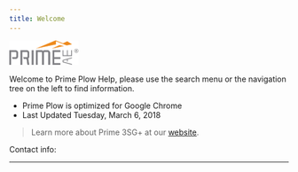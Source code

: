 ```yaml
---
title: Welcome
---
```

<img src="/img/PRIME-Logo.png" width="124.5" height="44.75" />

Welcome to Prime Plow Help, please use the search menu or the navigation tree on the left to find information. 



* Prime Plow is optimized for Google Chrome
* Last Updated Tuesday, March 6, 2018

> Learn more about Prime 3SG+ at our [website](http://prime3sg.com/).

Contact info: 

---